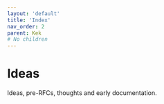```yaml
---
layout: 'default'
title: 'Index'
nav_order: 2
parent: Kek
# No children
---
```


# Ideas

Ideas, pre-RFCs, thoughts and early documentation.
